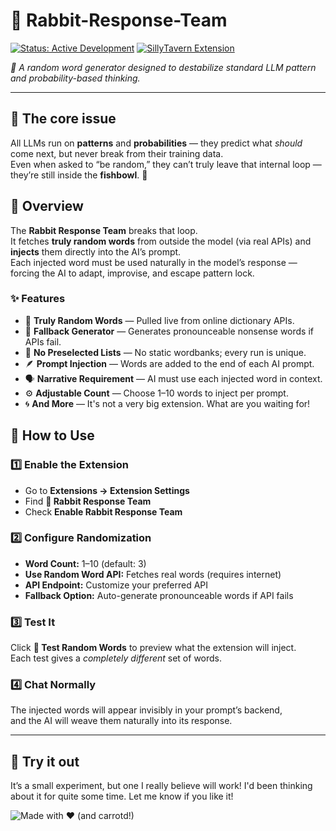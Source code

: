 # 🐇 Rabbit-Response-Team
[![Status: Active Development](https://img.shields.io/badge/Status-Active%20Development-orange.svg)](https://github.com/your-repo/CarrotKernel)
[![SillyTavern Extension](https://img.shields.io/badge/SillyTavern-Extension-blue.svg)](https://docs.sillytavern.app/)

*🎲 A random word generator designed to destabilize standard LLM pattern and probability-based thinking.*

---

## 💭 The core issue

All LLMs run on **patterns** and **probabilities** — they predict what *should* come next, but never break from their training data.  
Even when asked to “be random,” they can’t truly leave that internal loop — they’re still inside the **fishbowl**. 🐠  



## 🧠 Overview  

The **Rabbit Response Team** breaks that loop.  
It fetches **truly random words** from outside the model (via real APIs) and **injects** them directly into the AI’s prompt.  
Each injected word must be used naturally in the model’s response — forcing the AI to adapt, improvise, and escape pattern lock.  


### ✨ Features  

- 🎯 **Truly Random Words** — Pulled live from online dictionary APIs.  
- 🧩 **Fallback Generator** — Generates pronounceable nonsense words if APIs fail.  
- 🚫 **No Preselected Lists** — No static wordbanks; every run is unique.  
- 🪶 **Prompt Injection** — Words are added to the end of each AI prompt.  
- 🗣️ **Narrative Requirement** — AI must use each injected word in context.  
- ⚙️ **Adjustable Count** — Choose 1–10 words to inject per prompt.
- 🌀 **And More** — It's not a very big extension. What are you waiting for!



## 🧭 How to Use  

### 1️⃣ Enable the Extension  
- Go to **Extensions → Extension Settings**  
- Find **🐇 Rabbit Response Team**  
- Check **Enable Rabbit Response Team**  

### 2️⃣ Configure Randomization  
- **Word Count:** 1–10 (default: 3)  
- **Use Random Word API:** Fetches real words (requires internet)  
- **API Endpoint:** Customize your preferred API  
- **Fallback Option:** Auto-generate pronounceable words if API fails  

### 3️⃣ Test It  
Click **🎲 Test Random Words** to preview what the extension will inject.  
Each test gives a *completely different* set of words.  

### 4️⃣ Chat Normally  
The injected words will appear invisibly in your prompt’s backend,  
and the AI will weave them naturally into its response.  

---

## 🧪 Try it out

It’s a small experiment, but one I really believe will work! I'd been thinking about it for quite some time. Let me know if you like it!

![Made with ❤️ (and carrotd!)](https://img.shields.io/badge/Made%20with-%E2%9D%A4-red)




